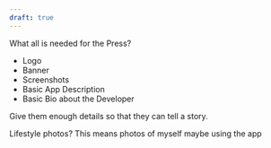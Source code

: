 ```yaml
---
draft: true
---
```


What all is needed for the Press?

- Logo
- Banner
- Screenshots
- Basic App Description
- Basic Bio about the Developer

Give them enough details so that they can tell a story.

Lifestyle photos?
This means photos of myself maybe using the app
